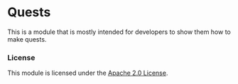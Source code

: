 Quests
======
This is a module that is mostly intended for developers to show them how to make quests.


### License

This module is licensed under the [Apache 2.0 License](http://www.apache.org/licenses/LICENSE-2.0.html).
